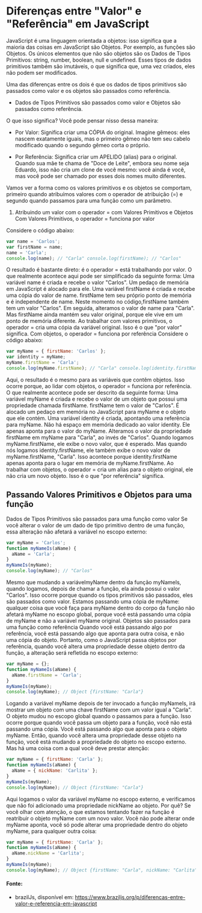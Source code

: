 # Diferenças entre "Valor" e "Referência" em JavaScript

JavaScript é uma linguagem orientada a objetos: isso significa que a maioria das coisas em JavaScript são Objetos. Por exemplo, as funções são Objetos. Os únicos elementos que não são objetos são os Dados de Tipos Primitivos: string, number, boolean, null e undefined. Esses tipos de dados primitivos também são imutáveis, o que significa que, uma vez criados, eles não podem ser modificados.

Uma das diferenças entre os dois é que os dados de tipos primitivos são passados como valor e os objetos são passados como referência.

- Dados de Tipos Primitivos são passados como valor e Objetos são passados como referência.

O que isso significa? Você pode pensar nisso dessa maneira:

- Por Valor: Significa criar uma CÓPIA do original. Imagine gêmeos: eles nascem exatamente iguais, mas o primeiro gêmeo não tem seu cabelo modificado quando o segundo gêmeo corta o próprio.

- Por Referência: Significa criar um APELIDO (alias) para o original. Quando sua mãe te chama de "Doce de Leite", embora seu nome seja Eduardo, isso não cria um clone de você mesmo: você ainda é você, mas você pode ser chamado por esses dois nomes muito diferentes.

Vamos ver a forma como os valores primitivos e os objetos se comportam, primeiro quando atribuímos valores com o operador de atribuição (=) e segundo quando passamos para uma função como um parâmetro.

1. Atribuindo um valor com o operador = com Valores Primitivos e Objetos
   Com Valores Primitivos, o operador = funciona por valor

Considere o código abaixo:

```javascript
var name = 'Carlos';
var firstName = name;
name = 'Carla';
console.log(name); // "Carla" console.log(firstName); // "Carlos"
```

O resultado é bastante direto: é o operador = está trabalhando por valor. O que realmente acontece aqui pode ser simplificado da seguinte forma: Uma variável name é criada e recebe o valor "Carlos". Um pedaço de memória em JavaScript é alocado para ele. Uma variável firstName é criada e recebe uma cópia do valor de name. firstName tem seu próprio ponto de memória e é independente de name. Neste momento no código,firstName também tem um valor "Carlos". Em seguida, alteramos o valor de name para "Carla". Mas firstName ainda mantém seu valor original, porque ele vive em um ponto de memória diferente. Ao trabalhar com valores primitivos, o operador = cria uma cópia da variável original. Isso é o que "por valor" significa. Com objetos, o operador = funciona por referência Considere o código abaixo:

```javascript
var myName = { firstName: 'Carlos' };
var identity = myName;
myName.firstName = 'Carla';
console.log(myName.firstName); // "Carla" console.log(identity.firstName); // "Carla"
```

Aqui, o resultado é o mesmo para as variáveis que contêm objetos. Isso ocorre porque, ao lidar com objetos, o operador = funciona por referência. O que realmente acontece pode ser descrito da seguinte forma: Uma variável myName é criada e recebe o valor de um objeto que possui uma propriedade chamada firstName. firstName tem o valor de "Carlos". É alocado um pedaço em memória no JavaScript para myName e o objeto que ele contém. Uma variável identity é criada, apontando uma referência para myName. Não há espaço em memória dedicado ao valor identity. Ele apenas aponta para o valor do myName. Alteramos o valor da propriedade firstName em myName para "Carla", ao invés de "Carlos". Quando logamos myName.firstName, ele exibe o novo valor, que é esperado. Mas quando nós logamos identity.firstName, ele também exibe o novo valor de myName.firstName, "Carla". Isso acontece porque identity.firstName apenas aponta para o lugar em memória de myName.firstName. Ao trabalhar com objetos, o operador = cria um alias para o objeto original, ele não cria um novo objeto. Isso é o que "por referência" significa.

## Passando Valores Primitivos e Objetos para uma função

Dados de Tipos Primitivos são passados para uma função como valor Se você alterar o valor de um dado de tipo primitivo dentro de uma função, essa alteração não afetará a variável no escopo externo:

```javascript
var myName = 'Carlos';
function myNameIs(aName) {
  aName = 'Carla';
}
myNameIs(myName);
console.log(myName); // "Carlos"
```

Mesmo que mudando a variávelmyName dentro da função myNameIs, quando logamos, depois de chamar a função, ela ainda possui o valor "Carlos". Isso ocorre porque quando os tipos primitivos são passados, eles são passados como valor. Estamos passando uma cópia de myName: qualquer coisa que você faça para myName dentro do corpo da função não afetará myName no escopo global, porque você está passando uma cópia de myName e não a variável myName original. Objetos são passados para uma função como referência Quando você está passando algo por referência, você está passando algo que aponta para outra coisa, e não uma cópia do objeto. Portanto, como o JavaScript passa objetos por referência, quando você altera uma propriedade desse objeto dentro da função, a alteração será refletida no escopo externo:

```javascript
var myName = {};
function myNameIs(aName) {
  aName.firstName = 'Carla';
}
myNameIs(myName);
console.log(myName); // Object {firstName: "Carla"}
```

Logando a variável myName depois de ter invocado a função myNameIs, irá mostrar um objeto com uma chave firstName com um valor igual a "Carla". O objeto mudou no escopo global quando o passamos para a função. Isso ocorre porque quando você passa um objeto para a função, você não está passando uma cópia. Você está passando algo que aponta para o objeto myName. Então, quando você altera uma propriedade desse objeto na função, você está mudando a propriedade do objeto no escopo externo. Mas há uma coisa com a qual você deve prestar atenção:

```javascript
var myName = { firstName: 'Carla' };
function myNameIs(aName) {
  aName = { nickName: 'Carlita' };
}
myNameIs(myName);
console.log(myName); // Object {firstName: "Carla"}
```

Aqui logamos o valor da variável myName no escopo externo, e verificamos que não foi adicionado uma propriedade nickName ao objeto. Por quê? Se você olhar com atenção, o que estamos tentando fazer na função é reatribuir o objeto myName com um novo valor. Você não pode alterar onde myName aponta, você só pode alterar uma propriedade dentro do objeto myName, para qualquer outra coisa:

```javascript
var myName = { firstName: 'Carla' };
function myNameIs(aName) {
  aName.nickName = 'Carlita';
}
myNameIs(myName);
console.log(myName); // Object {firstName: "Carla", nickName: "Carlita"}
```

#### Fonte:

- brazilJs, disponível em: https://www.braziljs.org/p/diferencas-entre-valor-e-referencia-em-javascript